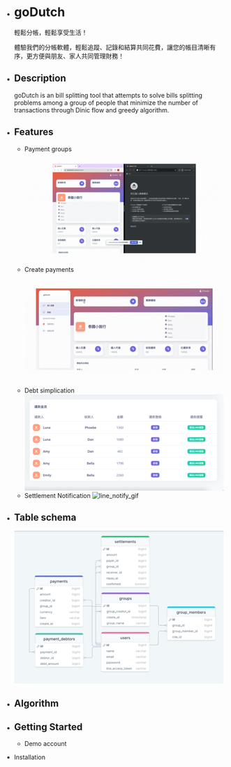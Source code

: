- # goDutch

  輕鬆分帳，輕鬆享受生活！

  體驗我們的分帳軟體，輕鬆追蹤、記錄和結算共同花費，讓您的帳目清晰有序，更方便與朋友、家人共同管理財務！

- ## Description
  goDutch is an bill splitting tool that attempts to solve bills splitting problems among a group of people that minimize the number of transactions through Dinic flow and greedy algorithm.
- ## Features
  - Payment groups
    ![group_invite_gif](/build/assets/img/group_invite.gif)
  - Create payments
    ![create_payment_gif](/build/assets/img/create_payment.gif)
  - Debt simplication
    ![settlements](/build/assets/img/settlements.png)
  - Settlement Notification
    ![line_notify_gif](/build/assets/img/Line%20Notify.gif)
- ## Table schema
  ![table_schema](/build/assets/img/table_schema.png)
- ## Algorithm
- ## Getting Started
  - Demo account
- Installation
